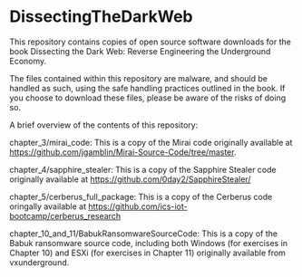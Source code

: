 # DissectingTheDarkWeb
This repository contains copies of open source software downloads for the book Dissecting the Dark Web: Reverse Engineering the Underground Economy.

The files contained within this repository are malware, and should be handled as such, using the safe handling practices outlined in the book. If you choose to download these files, please be aware of the risks of doing so.

A brief overview of the contents of this repository:

chapter_3/mirai_code: This is a copy of the Mirai code originally available at https://github.com/jgamblin/Mirai-Source-Code/tree/master.

chapter_4/sapphire_stealer: This is a copy of the Sapphire Stealer code originally available at https://github.com/0day2/SapphireStealer/

chapter_5/cerberus_full_package: This is a copy of the Cerberus code oringally available at https://github.com/ics-iot-bootcamp/cerberus_research

chapter_10_and_11/BabukRansomwareSourceCode: This is a copy of the Babuk ransomware source code, including both Windows (for exercises in Chapter 10) and ESXi (for exercises in Chapter 11) originally available from vxunderground.

